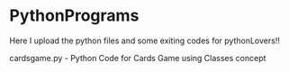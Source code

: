 # PythonPrograms

Here I upload the python files and some exiting codes for pythonLovers!!

cardsgame.py - Python Code for Cards Game using Classes concept
